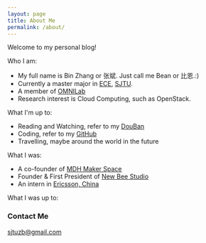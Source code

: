 ```yaml
---
layout: page
title: About Me
permalink: /about/
---
```


Welcome to my personal blog!

Who I am:

* My full name is Bin Zhang or 张斌. Just call me Bean or 比恩.:)
* Currently a master major in [ECE](http://ee.sjtu.edu.cn/EN/Default.aspx), [SJTU](http://en.sjtu.edu.cn/).
* A member of [OMNILab](http://omnilab.sjtu.edu.cn/)
* Research interest is Cloud Computing, such as OpenStack.

What I'm up to:

* Reading and Watching, refer to my [DouBan](http://www.douban.com/people/zb87boy/)
* Coding, refer to my [GitHub](https://github.com/87boy)
* Travelling, maybe around the world in the future

What I was:

* A co-founder of [MDH Maker Space](http://mindahuang.org/)
* Founder & First President of [New Bee Studio](http://newbee.io/)
* An intern in [Ericsson, China](http://www.ericsson.com/cn/)

What I was up to:



### Contact Me

[sjtuzb@gmail.com](mailto:sjtuzb@gmail.com)
